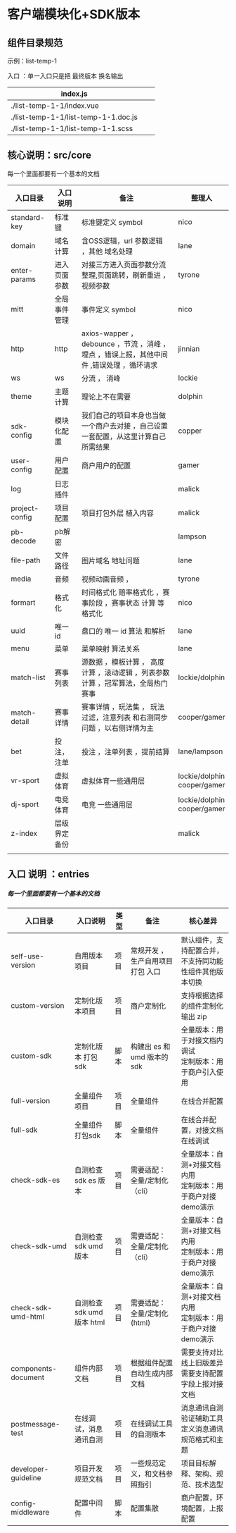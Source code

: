 # 客户端模块化+SDK版本

## 组件目录规范

示例：list-temp-1

入口 ：单一入口只是把 最终版本 换名输出 

| index.js                             |      |      |
| ------------------------------------ | ---- | ---- |
| ./list-temp-1-1/index.vue            |      |      |
| ./list-temp-1-1/list-temp-1-1.doc.js |      |      |
| ./list-temp-1-1/list-temp-1-1.scss   |      |      |



## 核心说明：src/core

 每一个里面都要有一个基本的文档

| 入口目录       | 入口说明     | 备注                                                         | 整理人                           |
| -------------- | ------------ | ------------------------------------------------------------ | -------------------------------- |
| standard-key   | 标准键       | 标准键定义  symbol                                           | nico                             |
| domain         | 域名计算     | 含OSS逻辑，url 参数逻辑  ，其他 域名处理                     | lane                             |
| enter-params   | 进入页面参数 | 对接三方进入页面参数分流整理,页面跳转，刷新重进 ，视频参数   | tyrone                           |
| mitt           | 全局事件管理 | 事件定义 symbol                                              | nico                             |
| http           | http         | axios-wapper ， debounce ，节流 ，消峰 ，埋点 ，错误上报，其他中间件 ,错误处理 ，循环请求 | jinnian                          |
| ws             | ws           | 分流 ， 消峰                                                 | lockie                           |
| theme          | 主题计算     | 理论上不在需要                                               | dolphin                          |
| sdk-config     | 模块化配置   | 我们自己的项目本身也当做一个商户去对接 ，自己设置一套配置，从这里计算自己所需结果 | copper                           |
| user-config    | 用户配置     | 商户用户的配置                                               | gamer                            |
| log            | 日志插件     |                                                              | malick                           |
| project-config | 项目配置     | 项目打包外层 植入内容                                        | malick                           |
| pb-decode      | pb解密       |                                                              | lampson                          |
| file-path      | 文件路径     | 图片域名 地址问题                                            | lane                             |
| media          | 音频         | 视频动画音频 ，                                              | tyrone                           |
| formart        | 格式化       | 时间格式化   赔率格式化 ，赛事阶段 ，赛事状态 计算 等 格式化 | nico                             |
| uuid           | 唯一id       | 盘口的 唯一 id 算法  和解析                                  | lane                             |
| menu           | 菜单         | 菜单映射 算法关系                                            | lane                             |
| match-list     | 赛事列表     | 源数据 ，模板计算  ， 高度计算 ，滚动逻辑  ，列表参数计算  ，冠军算法，全局热门赛事 | lockie/dolphin                   |
| match-detail   | 赛事详情     | 赛事详情  ，玩法集  ， 玩法过滤，注意列表 和右测同步问题 ，以右侧详情为主 | cooper/gamer                     |
| bet            | 投注，注单   | 投注 ，注单列表 ，提前结算                                   | lane/lampson                     |
| vr-sport       | 虚拟体育     | 虚拟体育一些通用层                                           | lockie/dolphin<br />cooper/gamer |
| dj-sport       | 电竞体育     | 电竞 一些通用层                                              | lockie/dolphin<br />cooper/gamer |
| z-index        | 层级界定备份 |                                                              | malick                           |
|                |              |                                                              |                                  |




## 入口 说明  ：entries

#####  每一个里面都要有一个基本的文档

| 入口目录            | 入口说明                  | 类型 | 备注                             | 核心差异                                                     |
| ------------------- | ------------------------- | ---- | -------------------------------- | ------------------------------------------------------------ |
| self-use-version    | 自用版本项目              | 项目 | 常规开发 ，生产自用项目打包 入口 | 默认组件，支持配置合并，<br />不支持同功能性组件其他版本切换 |
| custom-version      | 定制化版本项目            | 项目 | 商户定制化                       | 支持根据选择的组件定制化输出 zip                             |
| custom-sdk          | 定制化版本 打包sdk        | 脚本 | 构建出 es 和 umd 版本的 sdk      | 全量版本：用于对接文档内调试<br />定制版本：用于商户引入使用 |
| full-version        | 全量组件项目              | 项目 | 全量组件                         | 在线合并配置                                                 |
| full-sdk            | 全量组件 打包sdk          | 脚本 | 全量组件                         | 在线合并配置，对接文档在线调试                               |
| check-sdk-es        | 自测检查sdk  es 版本      | 项目 | 需要适配：  全量/定制化 （cli）  | 全量版本：自测+对接文档内用<br />定制版本：用于商户对接demo演示 |
| check-sdk-umd       | 自测检查sdk umd 版本      | 项目 | 需要适配：  全量/定制化（cli）   | 全量版本：自测+对接文档内用<br />定制版本：用于商户对接demo演示 |
| check-sdk-umd-html  | 自测检查sdk umd 版本 html | 项目 | 需要适配：  全量/定制化(html)    | 全量版本：自测+对接文档内用<br />定制版本：用于商户对接demo演示 |
| components-document | 组件内部文档              | 项目 | 根据组件配置自动生成内部文档     | 需要支持对比线上旧版差异<br />需要支持配置字段上报对接文档   |
| postmessage-test    | 在线调试，消息通讯自测    | 项目 | 在线调试工具的自测版本           | 消息通讯自测验证辅助工具<br />定义消息通讯规范格式和主题     |
| developer-guideline | 项目开发规范文档          | 项目 | 一些规范定义，和文档参照指引     | 项目目标解释、架构、规范、技术选型                           |
| config-middleware   | 配置中间件                | 脚本 | 配置集散                         | 商户配置，环境配置，上报配置                                 |

